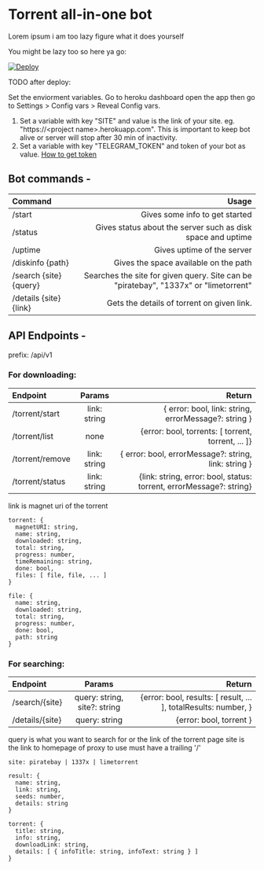 # Torrent all-in-one bot

Lorem ipsum i am too lazy figure what it does yourself

You might be lazy too so here ya go:

[![Deploy](https://www.herokucdn.com/deploy/button.svg)](https://heroku.com/deploy?template=https://github.com/patheticGeek/torrent-aio-bot)

TODO after deploy:

Set the enviorment variables. Go to heroku dashboard open the app then go to Settings > Config vars > Reveal Config vars.
1. Set a variable with key "SITE" and value is the link of your site. eg. "https://\<project name>.herokuapp.com". This is important to keep bot alive or server will stop after 30 min of inactivity.
2. Set a variable with key "TELEGRAM_TOKEN" and token of your bot as value. [How to get token](https://core.telegram.org/bots/#creating-a-new-bot)

## Bot commands -
| Command                |                                                                                Usage |
| :--------------------- | -----------------------------------------------------------------------------------: |
| /start                 |                                                       Gives some info to get started |
| /status                |                          Gives status about the server such as disk space and uptime |
| /uptime                |                                                           Gives uptime of the server |
| /diskinfo {path}       |                                                Gives the space available on the path |
| /search {site} {query} | Searches the site for given query. Site can be "piratebay", "1337x" or "limetorrent" |
| /details {site} {link} |                                           Gets the details of torrent on given link. |

## API Endpoints -

prefix: /api/v1

### For downloading:

| Endpoint        |    Params    |                                                              Return |
| :-------------- | :----------: | ------------------------------------------------------------------: |
| /torrent/start  | link: string |                { error: bool, link: string, errorMessage?: string } |
| /torrent/list   |     none     |                  {error: bool, torrents: [ torrent, torrent, ... ]} |
| /torrent/remove | link: string |                { error: bool, errorMessage?: string, link: string } |
| /torrent/status | link: string | {link: string, error: bool, status: torrent, errorMessage?: string} |

link is magnet uri of the torrent

```
torrent: {
  magnetURI: string,
  name: string,
  downloaded: string,
  total: string,
  progress: number,
  timeRemaining: string,
  done: bool,
  files: [ file, file, ... ]
}

file: {
  name: string,
  downloaded: string,
  total: string,
  progress: number,
  done: bool,
  path: string
}
```

### For searching:

| Endpoint        |            Params            |                                                          Return |
| :-------------- | :--------------------------: | --------------------------------------------------------------: |
| /search/{site}  | query: string, site?: string | {error: bool, results: [ result, ... ], totalResults: number, } |
| /details/{site} |        query: string         |                                         {error: bool, torrent } |

query is what you want to search for or the link of the torrent page
site is the link to homepage of proxy to use must have a trailing '/'

```
site: piratebay | 1337x | limetorrent

result: {
  name: string,
  link: string,
  seeds: number,
  details: string
}

torrent: {
  title: string,
  info: string,
  downloadLink: string,
  details: [ { infoTitle: string, infoText: string } ]
}
```
